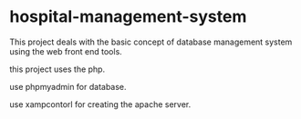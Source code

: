 # hospital-management-system
This project deals with the basic concept of database management system using the web front end tools.

this project uses the php.

use phpmyadmin for database.

use xampcontorl for creating the apache server.
